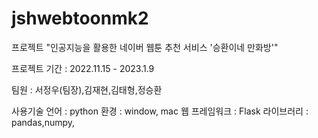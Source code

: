 # jshwebtoonmk2

프로젝트 "인공지능을 활용한 네이버 웹툰 추천 서비스 '승환이네 만화방'"

프로젝트 기간 : 2022.11.15 - 2023.1.9

팀원 : 서정우(팀장),김재현,김태형,정승환

사용기술
언어 : python
환경 : window, mac
웹 프레임워크 : Flask
라이브러리 : pandas,numpy,



